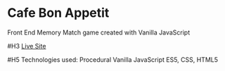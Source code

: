 # Cafe Bon Appetit
Front End Memory Match game created with Vanilla JavaScript

#H3 [Live Site](http://memory-match.seongkevinlee.com)

#H5 Technologies used:
Procedural Vanilla JavaScript ES5, CSS, HTML5
